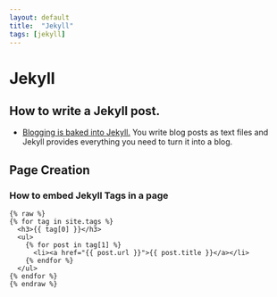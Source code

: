 ```yaml
---
layout: default
title:  "Jekyll"
tags: [jekyll]
---
```


# Jekyll

## How to write a Jekyll post.

* [Blogging is baked into Jekyll.](https://jekyllrb.com/docs/posts/) You write blog posts as text files and Jekyll provides everything you need to turn it into a blog.


## Page Creation

### How to embed Jekyll Tags in a page

```
{% raw %}
{% for tag in site.tags %}
  <h3>{{ tag[0] }}</h3>
  <ul>
    {% for post in tag[1] %}
      <li><a href="{{ post.url }}">{{ post.title }}</a></li>
    {% endfor %}
  </ul>
{% endfor %}
{% endraw %}
```

